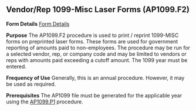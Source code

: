 ## Vendor/Rep 1099-Misc Laser Forms (AP1099.F2)
<PageHeader />

**Form Details**
[Form Details](../AP1099-F2-1/README.md)

**Purpose**
The AP1099.F2 procedure is used to print / reprint 1099-MISC forms on
preprinted laser forms. These forms are used for government reporting of
amounts paid to non-employees. The procedure may be run for a selected vendor,
rep, or company code and may be limited to vendors or reps with amounts paid
exceeding a cutoff amount. The 1099 year must be entered.

**Frequency of Use**
Generally, this is an annual procedure. However, it may be used as required.

**Prerequisites**
The AP1099 file must be generated for the applicable year using the
[AP1099.P1](../AP1099-P1/README.md) procedure.

<badge text= "Version 8.10.57 " vertical="middle" />

<PageFooter />
